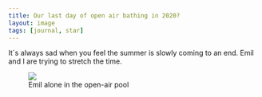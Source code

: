 ```yaml
---
title: Our last day of open air bathing in 2020?
layout: image
tags: [journal, star]
---
```

It´s always sad when you feel the summer is slowly coming to an end. Emil and I are trying to stretch the time.
<figure>
<img src="/img/journal/IMG_1747.jpg" />
<figcaption>Emil alone in the open-air pool</figcaption>
</figure>
